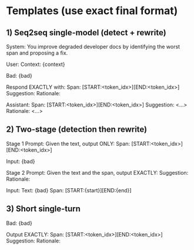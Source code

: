 # Templates (use exact final format)

## 1) Seq2seq single-model (detect + rewrite)

System: You improve degraded developer docs by identifying the worst span and proposing a fix.

User:
Context:
{context}

Bad:
{bad}

Respond EXACTLY with:
Span: [START:<token_idx>][END:<token_idx>]
Suggestion: <improved sentence or snippet>
Rationale: <one-sentence explanation>

Assistant:
Span: [START:<token_idx>][END:<token_idx>]
Suggestion: <...>
Rationale: <...>

## 2) Two-stage (detection then rewrite)

Stage 1 Prompt:
Given the text, output ONLY:
Span: [START:<token_idx>][END:<token_idx>]

Input:
{bad}

Stage 2 Prompt:
Given the text and the span, output EXACTLY:
Suggestion: <improved sentence or snippet>
Rationale: <one-sentence explanation>

Input:
Text: {bad}
Span: [START:{start}][END:{end}]

## 3) Short single-turn

Bad:
{bad}

Output EXACTLY:
Span: [START:<token_idx>][END:<token_idx>]
Suggestion: <improved sentence or snippet>
Rationale: <one-sentence explanation>
